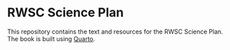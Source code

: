 # RWSC Science Plan

This repository contains the text and resources for the RWSC Science Plan.
The book is built using [Quarto](https://quarto.org/).
